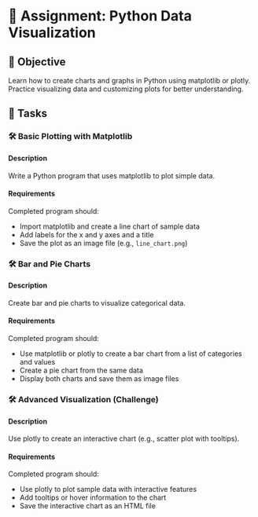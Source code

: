 # 📘 Assignment: Python Data Visualization

## 🎯 Objective

Learn how to create charts and graphs in Python using matplotlib or plotly. Practice visualizing data and customizing plots for better understanding.

## 📝 Tasks

### 🛠️ Basic Plotting with Matplotlib

#### Description
Write a Python program that uses matplotlib to plot simple data.

#### Requirements
Completed program should:

- Import matplotlib and create a line chart of sample data
- Add labels for the x and y axes and a title
- Save the plot as an image file (e.g., `line_chart.png`)


### 🛠️ Bar and Pie Charts

#### Description
Create bar and pie charts to visualize categorical data.

#### Requirements
Completed program should:

- Use matplotlib or plotly to create a bar chart from a list of categories and values
- Create a pie chart from the same data
- Display both charts and save them as image files


### 🛠️ Advanced Visualization (Challenge)

#### Description
Use plotly to create an interactive chart (e.g., scatter plot with tooltips).

#### Requirements
Completed program should:

- Use plotly to plot sample data with interactive features
- Add tooltips or hover information to the chart
- Save the interactive chart as an HTML file

